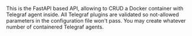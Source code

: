 
This is the FastAPI based API, allowing to CRUD a Docker container with Telegraf agent inside. 
All Telegraf plugins are validated so not-allowed parameters in the configuration file won't pass. 
You may create whatever number of containered Telegraf agents. 

